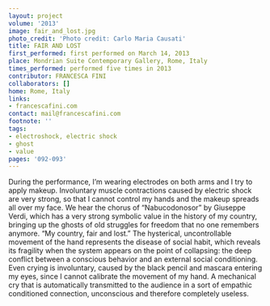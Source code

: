 ```yaml
---
layout: project
volume: '2013'
image: fair_and_lost.jpg
photo_credit: 'Photo credit: Carlo Maria Causati'
title: FAIR AND LOST
first_performed: first performed on March 14, 2013
place: Mondrian Suite Contemporary Gallery, Rome, Italy
times_performed: performed five times in 2013
contributor: FRANCESCA FINI
collaborators: []
home: Rome, Italy
links:
- francescafini.com
contact: mail@francescafini.com
footnote: ''
tags:
- electroshock, electric shock
- ghost
- value
pages: '092-093'
---
```


During the performance, I’m wearing electrodes on both arms and I try to apply makeup. Involuntary muscle contractions caused by electric shock are very strong, so that I cannot control my hands and the makeup spreads all over my face. We hear the chorus of “Nabucodonosor” by Giuseppe Verdi, which has a very strong symbolic value in the history of my country, bringing up the ghosts of old struggles for freedom that no one remembers anymore. “My country, fair and lost.” The hysterical, uncontrollable movement of the hand represents the disease of social habit, which reveals its fragility when the system appears on the point of collapsing: the deep conflict between a conscious behavior and an external social conditioning. Even crying is involuntary, caused by the black pencil and mascara entering my eyes, since I cannot calibrate the movement of my hand. A mechanical cry that is automatically transmitted to the audience in a sort of empathic conditioned connection, unconscious and therefore completely useless.
